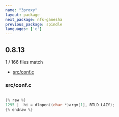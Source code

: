 ```yaml
---
name: "3proxy"
layout: package
next_package: nfs-ganesha
previous_package: spindle
languages: ['c']
---
```

## 0.8.13
1 / 166 files match

 - [src/conf.c](#srcconfc)

### src/conf.c

```c

{% raw %}
1295 | 	hi = dlopen((char *)argv[1], RTLD_LAZY);
{% endraw %}

```